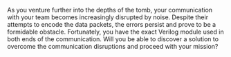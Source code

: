 As you venture further into the depths of the tomb, your communication with your team becomes increasingly disrupted by noise. Despite their attempts to encode the data packets, the errors persist and prove to be a formidable obstacle. Fortunately, you have the exact Verilog module used in both ends of the communication. Will you be able to discover a solution to overcome the communication disruptions and proceed with your mission?
